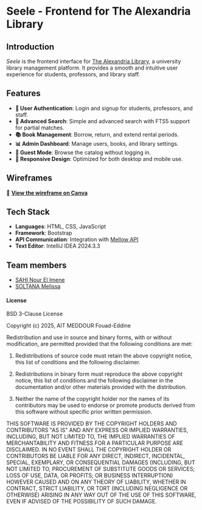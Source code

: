 # Seele - Frontend for The Alexandria Library  

##  Introduction  
*Seele* is the frontend interface for [The Alexandria Library](https://github.com/Paranoid-Pufferfish/alexandria-library), a university library management platform. It provides a smooth and intuitive user experience for students, professors, and library staff.  

## Features  
- **🛂 User Authentication**: Login and signup for students, professors, and staff.  
- **🔎 Advanced Search**: Simple and advanced search with FTS5 support for partial matches.  
- **📚 Book Management**: Borrow, return, and extend rental periods.  
- **📊 Admin Dashboard**: Manage users, books, and library settings.  
- **👤 Guest Mode**: Browse the catalog without logging in.  
- **📱 Responsive Design**: Optimized for both desktop and mobile use.  

##  Wireframes  
 
🔗 **[View the wireframe on Canva](https://www.canva.com/design/DAGf5gWIg7E/Hh4Bi0XXFv2vhkFpdgxjjQ/view?mode=prototype)**   

##  Tech Stack 
- **Languages**: HTML, CSS, JavaScript  
- **Framework**: Bootstrap 
- **API Communication**: Integration with [Mellow API](https://github.com/Paranoid-Pufferfish/mellow-api)
- **Text Editor**: IntelliJ IDEA 2024.3.3

## Team members
- [SAHI Nour El Imene](https://github.com/ImeneeSh)
- [SOLTANA Melissa](https://github.com/melissa60)

#### License

BSD 3-Clause License

Copyright (c) 2025, AIT MEDDOUR Fouad-Eddine

Redistribution and use in source and binary forms, with or without
modification, are permitted provided that the following conditions are met:

1. Redistributions of source code must retain the above copyright notice, this
   list of conditions and the following disclaimer.

2. Redistributions in binary form must reproduce the above copyright notice,
   this list of conditions and the following disclaimer in the documentation
   and/or other materials provided with the distribution.

3. Neither the name of the copyright holder nor the names of its
   contributors may be used to endorse or promote products derived from
   this software without specific prior written permission.

THIS SOFTWARE IS PROVIDED BY THE COPYRIGHT HOLDERS AND CONTRIBUTORS "AS IS"
AND ANY EXPRESS OR IMPLIED WARRANTIES, INCLUDING, BUT NOT LIMITED TO, THE
IMPLIED WARRANTIES OF MERCHANTABILITY AND FITNESS FOR A PARTICULAR PURPOSE ARE
DISCLAIMED. IN NO EVENT SHALL THE COPYRIGHT HOLDER OR CONTRIBUTORS BE LIABLE
FOR ANY DIRECT, INDIRECT, INCIDENTAL, SPECIAL, EXEMPLARY, OR CONSEQUENTIAL
DAMAGES (INCLUDING, BUT NOT LIMITED TO, PROCUREMENT OF SUBSTITUTE GOODS OR
SERVICES; LOSS OF USE, DATA, OR PROFITS; OR BUSINESS INTERRUPTION) HOWEVER
CAUSED AND ON ANY THEORY OF LIABILITY, WHETHER IN CONTRACT, STRICT LIABILITY,
OR TORT (INCLUDING NEGLIGENCE OR OTHERWISE) ARISING IN ANY WAY OUT OF THE USE
OF THIS SOFTWARE, EVEN IF ADVISED OF THE POSSIBILITY OF SUCH DAMAGE.
